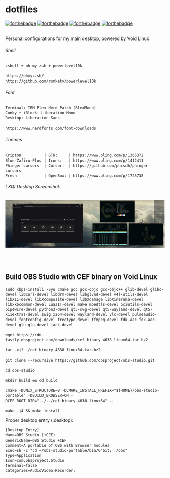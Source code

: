 # dotfiles

[![forthebadge](https://forthebadge.com/images/badges/just-plain-nasty.svg)](https://forthebadge.com) 
[![forthebadge](https://forthebadge.com/images/badges/compatibility-club-penguin.svg)](https://forthebadge.com) 
[![forthebadge](https://forthebadge.com/images/badges/built-with-swag.svg)](https://forthebadge.com) 
[![forthebadge](https://forthebadge.com/images/badges/powered-by-jeffs-keyboard.svg)](https://forthebadge.com)

<br/>
Personal configurations for my main desktop, powered by Void Linux

###### Shell
```
zshell + oh-my-zsh + powerlevel10k

https://ohmyz.sh/
https://github.com/romkatv/powerlevel10k
```

###### Font
```
Terminal: IBM Plex Nerd Patch (BlexMono)
Conky + i3lock: Liberation Mono
Desktop: Liberation Sans

https://www.nerdfonts.com/font-downloads
```

###### Themes
```
Kripton          | GTK:     | https://www.pling.com/p/1365372
Blue-Zafiro-Plus | Icons:   | https://www.pling.com/p/1412411
Phinger-cursors  | Cursor:  | https://github.com/phisch/phinger-cursors
Fresh            | OpenBox: | https://www.pling.com/p/1725738
```

###### LXQt Desktop Screenshot:
![desktoppreview](screenshot.png)

<br/>
<br/>

## Build OBS Studio with CEF binary on Void Linux
```
sudo xbps-install -Syu cmake gcc gcc-objc gcc-objc++ glib-devel glibc-devel libcurl-devel libdrm-devel libglvnd-devel v4l-utils-devel libX11-devel libXcomposite-devel libXdamage libXinerama-devel libxkbcommon-devel LuaJIT-devel make mbedtls-devel pciutils-devel pipewire-devel python3-devel qt5-svg-devel qt5-wayland-devel qt5-x11extras-devel swig x264-devel wayland-devel vlc-devel pulseaudio-devel fontconfig-devel freetype-devel ffmpeg-devel fdk-aac fdk-aac-devel glu glu-devel jack-devel

wget https://cdn-fastly.obsproject.com/downloads/cef_binary_4638_linux64.tar.bz2

tar -xjf ./cef_binary_4638_linux64.tar.bz2

git clone --recursive https://github.com/obsproject/obs-studio.git

cd obs-studio

mkdir build && cd build

cmake -DUNIX_STRUCTURE=0 -DCMAKE_INSTALL_PREFIX="${HOME}/obs-studio-portable" -DBUILD_BROWSER=ON -DCEF_ROOT_DIR="../../cef_binary_4638_linux64" ..

make -j4 && make install
```
Proper desktop entry (.desktop):
```
[Desktop Entry]
Name=OBS Studio (+CEF)
GenericName=OBS Studio +CEF
Comment=A portable of OBS with Browser modules
Exec=sh -c "cd ~/obs-studio-portable/bin/64bit; ./obs"
Type=Application
Icon=com.obsproject.Studio
Terminal=false
Categories=AudioVideo;Recorder;
```
